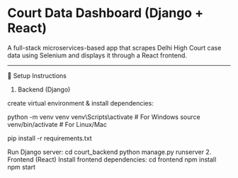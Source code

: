 # Court Data Dashboard (Django + React)

A full-stack microservices-based app that scrapes Delhi High Court case data using Selenium and displays it through a React frontend.

---

🔧 Setup Instructions

1. Backend (Django)

create virtual environment & install dependencies:

python -m venv venv
venv\Scripts\activate         # For Windows
source venv/bin/activate   # For Linux/Mac

pip install -r requirements.txt

Run Django server:
cd court_backend
python manage.py runserver
2. Frontend (React)
Install frontend dependencies:
cd frontend
npm install
npm start

